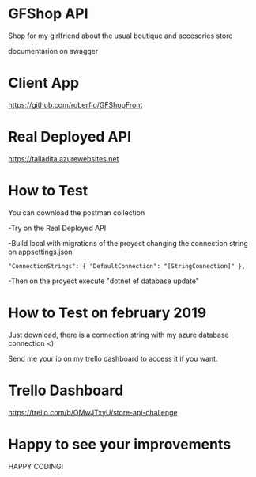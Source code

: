 # GFShop API
Shop for my girlfriend about the usual boutique and accesories store

documentarion on swagger

#  Client App 
https://github.com/roberflo/GFShopFront

#  Real Deployed API 
https://talladita.azurewebsites.net


#  How to Test
You can download the postman collection 

-Try on the Real Deployed API 


-Build local with migrations of the proyect changing the connection string on appsettings.json


  `
   "ConnectionStrings": {
    "DefaultConnection": "[StringConnection]"
  },
  `
                
                
  -Then on the proyect execute "dotnet ef database update"
  


#  How to Test on february 2019
Just download, there is a connection string with my azure database connection <)

Send me your ip on my trello dashboard to access it if you want.

#  Trello Dashboard
https://trello.com/b/OMwJTxyU/store-api-challenge

#  Happy to see your improvements
  
  HAPPY CODING!




